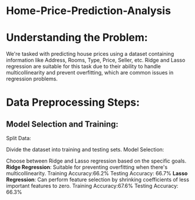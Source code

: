 # Home-Price-Prediction-Analysis

# Understanding the Problem:
We're tasked with predicting house prices using a dataset containing information like Address, Rooms, Type, Price, Seller, etc. Ridge and Lasso regression are suitable for this task due to their ability to handle multicollinearity and prevent overfitting, which are common issues in regression problems.

# Data Preprocessing Steps:
## Model Selection and Training:

Split Data:

Divide the dataset into training and testing sets.
Model Selection:

Choose between Ridge and Lasso regression based on the specific goals.
**Ridge Regression**: Suitable for preventing overfitting when there's multicollinearity.
Training Accuracy:66.2%
Testing Accuracy: 66.7%
**Lasso Regression**: Can perform feature selection by shrinking coefficients of less important features to zero.
Training Accuracy:67.6%
Testing Accuracy: 66.3%
